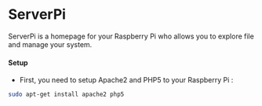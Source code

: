 # ServerPi
ServerPi is a homepage for your Raspberry Pi who allows you to explore file and manage your system.

#### Setup
- First, you need to setup Apache2 and PHP5 to your Raspberry Pi :
```bash
sudo apt-get install apache2 php5
```
